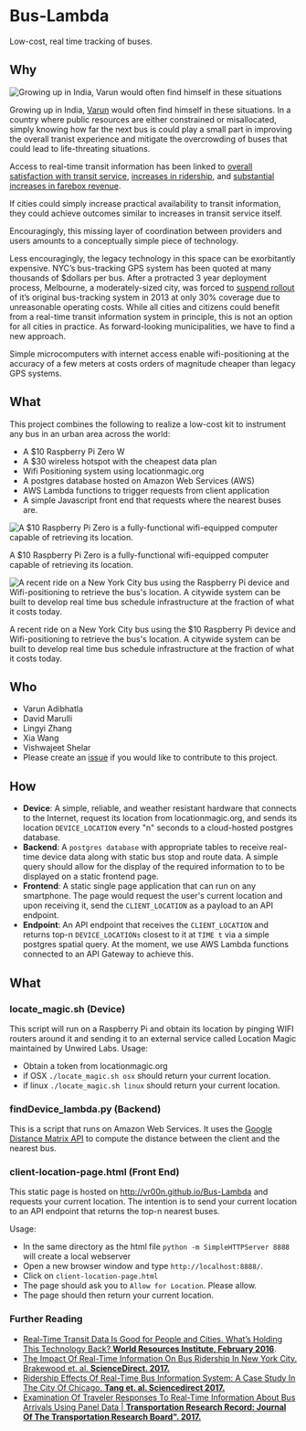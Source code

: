# Bus-Lambda
Low-cost, real time tracking of buses.

## Why


![ Growing up in India, Varun would often find himself in these situations ](https://wricitieshub.org/sites/default/files/image4.jpg)

Growing up in India, [Varun](https://uploads.knightlab.com/storymapjs/158f477ab79c7702de8c33b817ddae41/varun-resume/index.html) would often find himself in these situations. In a country where public resources are either constrained or misallocated, simply knowing how far the next bus is could play a small part in improving the overall tranist experience and mitigate the overcrowding of buses that could lead to life-threating situations. 

Access to real-time transit information has been linked to  [overall satisfaction with transit service](http://trrjournalonline.trb.org/doi/abs/10.3141/2082-13), [increases in ridership](http://www.sciencedirect.com/science/article/pii/S0968090X12000022), and  [substantial increases in farebox revenue](http://www.sciencedirect.com/science/article/pii/S0968090X15000297). 

If cities could simply increase practical availability to transit information, they could achieve outcomes similar to increases in transit service itself. 

Encouragingly, this missing layer of coordination between providers and users amounts to a conceptually simple piece of technology.

Less encouragingly, the legacy technology in this space can be exorbitantly expensive. NYC’s bus-tracking GPS system has been quoted at many thousands of $dollars per bus. After a protracted 3 year deployment process, Melbourne, a moderately-sized city, was forced to  [suspend rollout](https://www.streetsdatacollaborative.org/technical-overview/[https://www.itnews.com.au/news/melbourne-takes-second-stab-at-gps-bus-tracking-381093) of it’s original bus-tracking system in 2013 at only 30% coverage due to unreasonable operating costs. While all cities and citizens could benefit from a real-time transit information system in principle, this is not an option for all cities in practice. As forward-looking municipalities, we have to find a new approach.

Simple microcomputers with internet access enable wifi-positioning at the accuracy of a few meters at costs orders of magnitude cheaper than legacy GPS systems.

## What

This project combines the following to realize a low-cost kit to instrument any bus in an urban area across the world: 
- A $10 Raspberry Pi Zero W
- A $30 wireless hotspot with the cheapest data plan
- Wifi Positioning system using locationmagic.org
- A postgres database hosted on Amazon Web Services (AWS)
- AWS Lambda functions to trigger requests from client application
- A simple Javascript front end that requests where the nearest buses are.

![ A $10 Raspberry Pi Zero is a fully-functional wifi-equipped computer capable of retrieving its location. ](https://static1.squarespace.com/static/59948729a803bbad877d588e/t/5997b872f14aa1178c60949c/1503115399348/raspberry-pi-zero-w-wireless-256x256.png?format=1500w)

A $10 Raspberry Pi Zero is a fully-functional wifi-equipped computer capable of retrieving its location.

![ A recent ride on a New York City bus using the Raspberry Pi device and Wifi-positioning to retrieve the bus's location. A citywide system can be built to develop real time bus schedule infrastructure at the fraction of what it costs today. ](https://static1.squarespace.com/static/59948729a803bbad877d588e/t/5997b8bdf14aa1178c609703/1503115491956/bustime.jpg?format=1500w)

A recent ride on a New York City bus using the $10 Raspberry Pi device and Wifi-positioning to retrieve the bus's location. A citywide system can be built to develop real time bus schedule infrastructure at the fraction of what it costs today.

## Who
- Varun Adibhatla
- David Marulli
- Lingyi Zhang
- Xia Wang
- Vishwajeet Shelar
- Please create an [issue](https://github.com/vr00n/Bus-Lambda/issues) if you would like to contribute to this project.


## How
- **Device**: A simple, reliable, and weather resistant hardware that connects to the Internet, request its location from locationmagic.org, and sends its location `DEVICE_LOCATION` every "n" seconds to a cloud-hosted postgres database.
- **Backend**: A `postgres database` with appropriate tables to receive real-time device data along with static bus stop and route data. A simple query should allow for the display of the required information to to be displayed on a static frontend page.
- **Frontend**: A static single page application that can run on any smartphone. The page would request the user's current location and upon receiving it, send the `CLIENT_LOCATION` as a payload to an API endpoint.
- **Endpoint**: An API endpoint that receives the `CLIENT_LOCATION` and returns top-n `DEVICE_LOCATIONs` closest to it at `TIME t` via a simple postgres spatial query. At the moment, we use AWS Lambda functions connected to an API Gateway to achieve this.

## What

### locate_magic.sh (Device)
This script will run on a Raspberry Pi and obtain its location by pinging WIFI routers around it and sending it to an external service called Location Magic maintained by Unwired Labs. 
Usage:
- Obtain a token from locationmagic.org
- if OSX `./locate_magic.sh osx` should return your current location.
- if linux `./locate_magic.sh linux` should return your current location.

### findDevice_lambda.py (Backend)
This is a script that runs on Amazon Web Services. It uses the [Google Distance Matrix API](https://developers.google.com/maps/documentation/distance-matrix/start) to compute the distance between the client and the nearest bus.


### client-location-page.html (Front End)
This static page is hosted on http://vr00n.github.io/Bus-Lambda and requests your current location. The intention is to send your current location to an API endpoint that returns the top-n nearest buses.

Usage: 
- In the same directory as the html file `python -m SimpleHTTPServer 8888` will create a local webserver
- Open a new browser window and type `http://localhost:8888/`.
- Click on `client-location-page.html`
- The page should ask you to `Allow for Location`. Please allow.
- The page should then return your current location.


### Further Reading


-   [Real-Time Transit Data Is Good for People and Cities. What’s Holding This Technology Back?  **World Resources Institute, February 2016**](http://www.wri.org/blog/2016/02/real-time-transit-data-good-people-and-cities-whats-holding-technology-back).
-   [The Impact Of Real-Time Information On Bus Ridership In New York City. Brakewood et. al. **ScienceDirect. 2017.**](http://www.sciencedirect.com/science/article/pii/S0968090X15000297.)
-   [Ridership Effects Of Real-Time Bus Information System: A Case Study In The City Of Chicago.  **Tang et. al. Sciencedirect 2017.**](http://www.sciencedirect.com/science/article/pii/S0968090X12000022.)
-   [Examination Of Traveler Responses To Real-Time Information About Bus Arrivals Using Panel Data |  **Transportation Research Record: Journal Of The Transportation Research Board". 2017.**](http://trrjournalonline.trb.org/doi/abs/10.3141/2082-13.)

